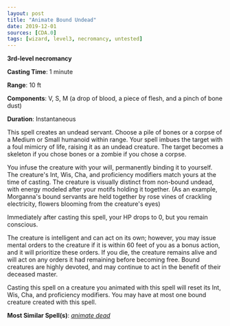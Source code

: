 ```yaml
---
layout: post
title: "Animate Bound Undead"
date: 2019-12-01
sources: [CDA.0]
tags: [wizard, level3, necromancy, untested]
---
```


**3rd-level necromancy**

**Casting Time**: 1 minute

**Range**: 10 ft

**Components**:  V, S, M (a drop of blood, a piece of flesh, and a pinch of bone dust)

**Duration**: Instantaneous

This spell creates an undead servant. Choose a pile of bones or a corpse of a Medium or Small humanoid within range. Your spell imbues the target with a foul mimicry of life, raising it as an undead creature. The target becomes a skeleton if you chose bones or a zombie if you chose a corpse.

You infuse the creature with your will, permanently binding it to yourself. The creature's Int, Wis, Cha, and proficiency modifiers match yours at the time of casting. The creature is visually distinct from non-bound undead, with energy modeled after your motifs holding it together. (As an example, Morganna's bound servants are held together by rose vines of crackling electricity, flowers blooming from the creature's eyes)

Immediately after casting this spell, your HP drops to 0, but you remain conscious. 

The creature is intelligent and can act on its own; however, you may issue mental orders to the creature if it is within 60 feet of you as a bonus action, and it will prioritize these orders. If you die, the creature remains alive and will act on any orders it had remaining before becoming free. Bound creatures are highly devoted, and may continue to act in the benefit of their deceased master.

Casting this spell on a creature you animated with this spell will reset its Int, Wis, Cha, and proficiency modifiers. You may have at most one bound creature created with this spell.

**Most Similar Spell(s)**: [*animate dead*](https://thebombzen.com/grimoire/spells/animate-dead)